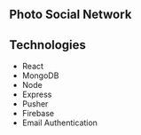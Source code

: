 ## Photo Social Network

## Technologies

- React
- MongoDB
- Node
- Express
- Pusher
- Firebase
- Email Authentication